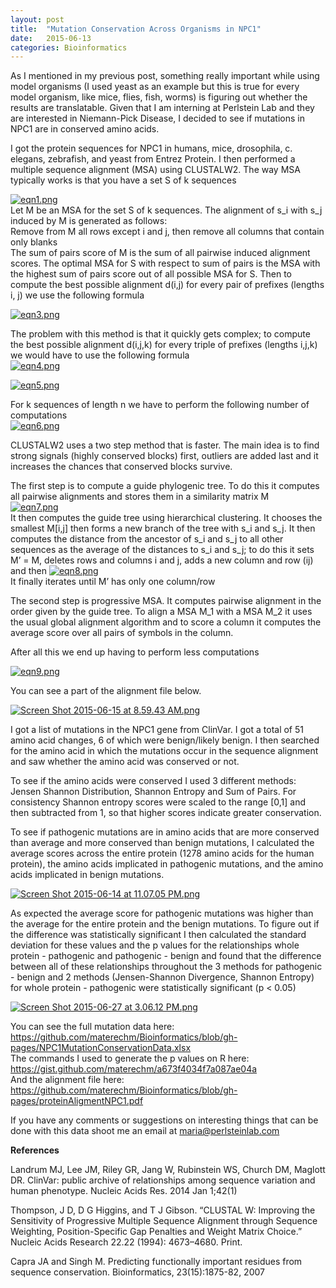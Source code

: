 ```yaml
---
layout: post
title:  "Mutation Conservation Across Organisms in NPC1"
date:   2015-06-13
categories: Bioinformatics
---
```


<p>As I mentioned in my previous post, something really important while using model organisms (I used yeast as an example but this is true for every model organism, like mice, flies, fish, worms) is figuring out whether the results are translatable. Given that I am interning at Perlstein Lab and they are interested in Niemann-Pick Disease, I decided to see if mutations in NPC1 are in conserved amino acids. </p>

<p>I got the protein sequences for NPC1 in humans, mice, drosophila, c. elegans, zebrafish, and yeast from Entrez Protein. I then performed a multiple sequence alignment (MSA) using CLUSTALW2. The way MSA typically works is that you have a set S of k sequences</p>

<p><a href="https://svbtleusercontent.com/3ru8auikt72p5q.png" rel="nofollow"><img src="https://svbtleusercontent.com/3ru8auikt72p5q_small.png" alt="eqn1.png"></a> <br>
Let M be an MSA for the set S of k sequences. The alignment of s_i with s_j induced by M is generated as follows: <br>
Remove from M all rows except i and j, then remove all columns that contain only blanks<br>
The sum of pairs score of M is the sum of all pairwise induced alignment scores. The optimal MSA for S with respect to sum of pairs is the MSA with the highest sum of pairs score out of all possible MSA for S. Then to compute the best possible alignment d(i,j) for every pair of prefixes (lengths i, j) we use the following formula</p>

<p><a href="https://svbtleusercontent.com/dkckona2av9baw.png" rel="nofollow"><img src="https://svbtleusercontent.com/dkckona2av9baw_small.png" alt="eqn3.png"></a></p>

<p>The problem with this method is that it quickly gets complex; to compute the best possible alignment d(i,j,k) for every triple of prefixes (lengths i,j,k) we would have to use the following formula<br>
<a href="https://svbtleusercontent.com/eq6xjhgbhzbtq.png" rel="nofollow"><img src="https://svbtleusercontent.com/eq6xjhgbhzbtq_small.png" alt="eqn4.png"></a></p>

<p><a href="https://svbtleusercontent.com/srpf20w1et3wyw.png" rel="nofollow"><img src="https://svbtleusercontent.com/srpf20w1et3wyw_small.png" alt="eqn5.png"></a></p>

<p>For k sequences of length n we have to perform the following number of computations<br>
<a href="https://svbtleusercontent.com/hdmcunkpetyqzg.png" rel="nofollow"><img src="https://svbtleusercontent.com/hdmcunkpetyqzg_small.png" alt="eqn6.png"></a></p>

<p>CLUSTALW2 uses a two step method that is faster. The main idea is to find strong signals (highly conserved blocks) first, outliers are added last and it increases the chances that conserved blocks survive. </p>

<p>The first step is to compute a guide phylogenic tree. To do this it computes all pairwise alignments and stores them in a similarity matrix M<br>
<a href="https://svbtleusercontent.com/us4wptlomabzcw.png" rel="nofollow"><img src="https://svbtleusercontent.com/us4wptlomabzcw_small.png" alt="eqn7.png"></a><br>
It then computes the guide tree using hierarchical clustering. It chooses the smallest M[i,j] then forms a new branch of the tree with s_i and s_j. It then computes the distance from the ancestor of s_i and s_j to all other sequences as the average of the distances to s_i and s_j; to do this it sets M’ = M, deletes rows and columns i and j, adds a new column and row (ij) and then <a href="https://svbtleusercontent.com/c2wptmuofrolg.png" rel="nofollow"><img src="https://svbtleusercontent.com/c2wptmuofrolg_small.png" alt="eqn8.png"></a><br>
It finally iterates until M’ has only one column/row</p>

<p>The second step is progressive MSA. It computes pairwise alignment in the order given by the guide tree. To align a MSA M_1 with a MSA M_2 it uses the usual global alignment algorithm and to score a column it computes the average score over all pairs of symbols in the column.</p>

<p>After all this we end up having to perform less computations </p>

<p><a href="https://svbtleusercontent.com/thozd5nodyca.png" rel="nofollow"><img src="https://svbtleusercontent.com/thozd5nodyca_small.png" alt="eqn9.png"></a></p>

<p>You can see a part of the alignment file below. </p>

<p><a href="https://svbtleusercontent.com/phoyspa1q6fxg.png" rel="nofollow"><img src="https://svbtleusercontent.com/phoyspa1q6fxg_small.png" alt="Screen Shot 2015-06-15 at 8.59.43 AM.png"></a></p>

<p>I got a list of mutations in the NPC1 gene from ClinVar. I got a total of 51 amino acid changes, 6 of which were benign/likely benign. I then searched for the amino acid in which the mutations occur in the sequence alignment and saw whether the amino acid was conserved or not. </p>

<p>To see if the amino acids were conserved I used 3 different methods: Jensen Shannon Distribution, Shannon Entropy and Sum of Pairs. For consistency Shannon entropy scores were scaled to the range [0,1] and then subtracted from 1, so that higher scores indicate greater conservation. </p>

<p>To see if pathogenic mutations are in amino acids that are more conserved than average and more conserved than benign mutations, I calculated the average scores across the entire protein (1278 amino acids for the human protein), the amino acids implicated in pathogenic mutations, and the amino acids implicated in benign mutations. </p>

<p><a href="https://svbtleusercontent.com/9xjn6o5qjzxomq.png" rel="nofollow"><img src="https://svbtleusercontent.com/9xjn6o5qjzxomq_small.png" alt="Screen Shot 2015-06-14 at 11.07.05 PM.png"></a></p>

<p>As expected the average score for pathogenic mutations was higher than the average for the entire protein and the benign mutations. To figure out if the difference was statistically significant I then calculated the standard deviation for these values and the p values for the relationships whole protein - pathogenic and pathogenic - benign and found that the difference between all of these relationships throughout the 3 methods for pathogenic - benign and 2 methods (Jensen-Shannon Divergence, Shannon Entropy) for whole protein - pathogenic were statistically significant (p &lt; 0.05) </p>

<p><a href="https://svbtleusercontent.com/qgz1izk56y2wna.png" rel="nofollow"><img src="https://svbtleusercontent.com/qgz1izk56y2wna_small.png" alt="Screen Shot 2015-06-27 at 3.06.12 PM.png"></a></p>

<p>You can see the full mutation data here: <a href="https://github.com/materechm/Bioinformatics/blob/gh-pages/NPC1MutationConservationData.xlsx" rel="nofollow">https://github.com/materechm/Bioinformatics/blob/gh-pages/NPC1MutationConservationData.xlsx</a><br>
The commands I used to generate the p values on R here: <a href="https://gist.github.com/materechm/a673f4034f7a087ae04a" rel="nofollow">https://gist.github.com/materechm/a673f4034f7a087ae04a</a><br>
And the alignment file here: <a href="https://github.com/materechm/Bioinformatics/blob/gh-pages/proteinAligmentNPC1.pdf" rel="nofollow">https://github.com/materechm/Bioinformatics/blob/gh-pages/proteinAligmentNPC1.pdf</a></p>

<p>If you have any comments or suggestions on interesting things that can be done with this data shoot me an email at <a href="mailto:maria@perlsteinlab.com" rel="nofollow">maria@perlsteinlab.com</a> </p>

<p><strong>References</strong></p>

<p>Landrum MJ, Lee JM, Riley GR, Jang W, Rubinstein WS, Church DM, Maglott DR. ClinVar: public archive of relationships among sequence variation and human phenotype. Nucleic Acids Res. 2014 Jan 1;42(1)</p>

<p>Thompson, J D, D G Higgins, and T J Gibson. “CLUSTAL W: Improving the Sensitivity of Progressive Multiple Sequence Alignment through Sequence Weighting, Position-Specific Gap Penalties and Weight Matrix Choice.” Nucleic Acids Research 22.22 (1994): 4673–4680. Print.</p>

<p>Capra JA and Singh M. Predicting functionally important residues from sequence conservation. Bioinformatics, 23(15):1875-82, 2007</p>
